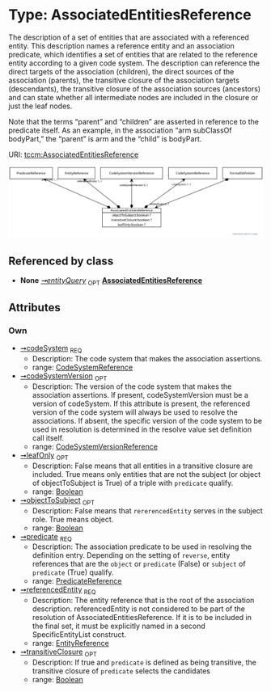 
# Type: AssociatedEntitiesReference


The description of a set of entities that are associated with a referenced entity. This description names a
reference entity and an association predicate, which identifies a set of entities that are related to the
reference entity according to a given code system. The description can reference the direct targets of the
association (children), the direct sources of the association (parents), the transitive closure of the
association targets (descendants), the transitive closure of the association sources (ancestors) and can state
whether all intermediate nodes are included in the closure or just the leaf nodes.

Note that the terms “parent” and “children” are asserted in reference to the predicate itself. As an example, in
the association “arm subClassOf bodyPart,” the “parent” is arm and the “child” is bodyPart.

URI: [tccm:AssociatedEntitiesReference](https://hotecosystem.org/tccm/AssociatedEntitiesReference)


![img](images/AssociatedEntitiesReference.svg)

## Referenced by class

 *  **None** *[➞entityQuery](formalDefinition__associated_entities.md)*  <sub>OPT</sub>  **[AssociatedEntitiesReference](AssociatedEntitiesReference.md)**

## Attributes


### Own

 * [➞codeSystem](associatedEntitiesReference__codeSystem.md)  <sub>REQ</sub>
    * Description: The code system that makes the association assertions.
    * range: [CodeSystemReference](CodeSystemReference.md)
 * [➞codeSystemVersion](associatedEntitiesReference__codeSystemVersion.md)  <sub>OPT</sub>
    * Description: The version of the code system that makes the association assertions. If present, codeSystemVersion must be
a version of codeSystem. If this attribute is present, the referenced version of the code system will always
be used to resolve the associations. If absent, the specific version of the code system to be used in
resolution is determined in the resolve value set definition call itself.
    * range: [CodeSystemVersionReference](CodeSystemVersionReference.md)
 * [➞leafOnly](associatedEntitiesReference__leafOnly.md)  <sub>OPT</sub>
    * Description: False means that all entities in a transitive closure are included.  True means only entities that are not
the subject (or object of objectToSubject is True) of a triple with `predicate` qualify.
    * range: [Boolean](types/Boolean.md)
 * [➞objectToSubject](associatedEntitiesReference__objectToSubject.md)  <sub>OPT</sub>
    * Description: False means that `rererencedEntity` serves in the subject role.  True means object.
    * range: [Boolean](types/Boolean.md)
 * [➞predicate](associatedEntitiesReference__predicate.md)  <sub>REQ</sub>
    * Description: The association predicate to be used in resolving the definition entry. Depending on the setting of `reverse`,
entity references that are the `object` or `predicate` (False) or `subject` of `predicate`
(True) qualify.
    * range: [PredicateReference](PredicateReference.md)
 * [➞referencedEntity](associatedEntitiesReference__referencedEntity.md)  <sub>REQ</sub>
    * Description: The entity reference that is the root of the association description. referencedEntity is not considered to
be part of the resolution of AssociatedEntitiesReference. If it is to be included in the final set, it must
be explicitly named in a second SpecificEntityList construct.
    * range: [EntityReference](EntityReference.md)
 * [➞transitiveClosure](associatedEntitiesReference__transitiveClosure.md)  <sub>OPT</sub>
    * Description: If true and `predicate` is defined as being transitive, the transitive closure of `predicate` selects the
candidates
    * range: [Boolean](types/Boolean.md)
